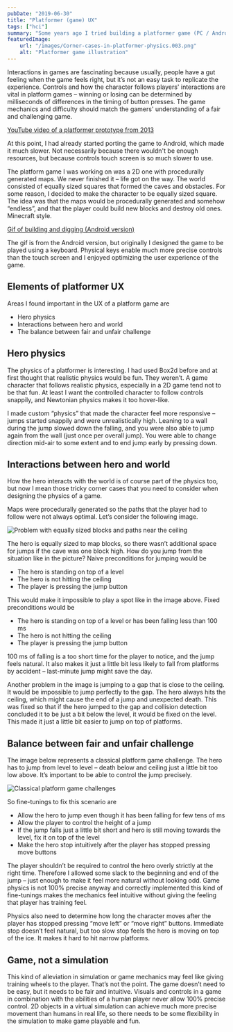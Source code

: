 ```yaml
---
pubDate: "2019-06-30"
title: "Platformer (game) UX"
tags: ["hci"]
summary: "Some years ago I tried building a platformer game (PC / Android) and found the experience interesting from the UX point of view. This is my recap of what I remember. TLDR: You can cheat to make it feel more like a game. Physics simulation rarely makes a good platformer (although Trine might beg to differ). At least you'll need to fine-tune your character movement physics."
featuredImage: 
    url: "/images/Corner-cases-in-platformer-physics.003.png"
    alt: "Platformer game illustration"
---
```

Interactions in games are fascinating because usually, people have a gut feeling when the game feels right, but it’s not an easy task to replicate the experience. Controls and how the character follows players' interactions are vital in platform games – winning or losing can be determined by milliseconds of differences in the timing of button presses. The game mechanics and difficulty should match the gamers' understanding of a fair and challenging game.

[YouTube video of a platformer prototype from 2013](https://youtu.be/0MV0MXj0Y8s)

At this point, I had already started porting the game to Android, which made it much slower. Not necessarily because there wouldn't be enough resources, but because controls touch screen is so much slower to use.

The platform game I was working on was a 2D one with procedurally generated maps. We never finished it – life got on the way. The world consisted of equally sized squares that formed the caves and obstacles. For some reason, I decided to make the character to be equally sized square. The idea was that the maps would be procedurally generated and somehow “endless”, and that the player could build new blocks and destroy old ones. Minecraft style.

[Gif of building and digging (Android version)](/images/Loikka-build-and-dig.gif)

The gif is from the Android version, but originally I designed the game to be played using a keyboard. Physical keys enable much more precise controls than the touch screen and I enjoyed optimizing the user experience of the game.

## Elements of platformer UX
Areas I found important in the UX of a platform game are

- Hero physics
- Interactions between hero and world
- The balance between fair and unfair challenge

## Hero physics

The physics of a platformer is interesting. I had used Box2d before and at first thought that realistic physics would be fun. They weren’t. A game character that follows realistic physics, especially in a 2D game tend not to be that fun. At least I want the controlled character to follow controls snappily, and Newtonian physics makes it too hover-like.

I made custom “physics” that made the character feel more responsive – jumps started snappily and were unrealistically high. Leaning to a wall during the jump slowed down the falling, and you were also able to jump again from the wall (just once per overall jump). You were able to change direction mid-air to some extent and to end jump early by pressing down.

## Interactions between hero and world

How the hero interacts with the world is of course part of the physics too, but now I mean those tricky corner cases that you need to consider when designing the physics of a game.

Maps were procedurally generated so the paths that the player had to follow were not always optimal. Let’s consider the following image.

![Problem with equally sized blocks and paths near the ceiling](/images/Corner-cases-in-platformer-physics.004.png "Problem with equally sized blocks and paths near the ceiling")

The hero is equally sized to map blocks, so there wasn’t additional space for jumps if the cave was one block high. How do you jump from the situation like in the picture? Naive preconditions for jumping would be

- The hero is standing on top of a level
- The hero is not hitting the ceiling
- The player is pressing the jump button

This would make it impossible to play a spot like in the image above. Fixed preconditions would be

- The hero is standing on top of a level or has been falling less than 100 ms
- The hero is not hitting the ceiling
- The player is pressing the jump button

100 ms of falling is a too short time for the player to notice, and the jump feels natural. It also makes it just a little bit less likely to fall from platforms by accident – last-minute jump might save the day.

Another problem in the image is jumping to a gap that is close to the ceiling. It would be impossible to jump perfectly to the gap. The hero always hits the ceiling, which might cause the end of a jump and unexpected death. This was fixed so that if the hero jumped to the gap and collision detection concluded it to be just a bit below the level, it would be fixed on the level. This made it just a little bit easier to jump on top of platforms.

## Balance between fair and unfair challenge

The image below represents a classical platform game challenge. The hero has to jump from level to level – death below and ceiling just a little bit too low above. It’s important to be able to control the jump precisely.

![Classical platform game challenges](/images/Corner-cases-in-platformer-physics.003.png "Patfromer challenges")

So fine-tunings to fix this scenario are

- Allow the hero to jump even though it has been falling for few tens of ms
- Allow the player to control the height of a jump
- If the jump falls just a little bit short and hero is still moving towards the level, fix it on top of the level
- Make the hero stop intuitively after the player has stopped pressing move buttons

The player shouldn’t be required to control the hero overly strictly at the right time. Therefore I allowed some slack to the beginning and end of the jump – just enough to make it feel more natural without looking odd. Game physics is not 100% precise anyway and correctly implemented this kind of fine-tunings makes the mechanics feel intuitive without giving the feeling that player has training feel.

Physics also need to determine how long the character moves after the player has stopped pressing “move left” or “move right” buttons. Immediate stop doesn’t feel natural, but too slow stop feels the hero is moving on top of the ice. It makes it hard to hit narrow platforms.

## Game, not a simulation

This kind of alleviation in simulation or game mechanics may feel like giving training wheels to the player. That’s not the point. The game doesn’t need to be easy, but it needs to be fair and intuitive. Visuals and controls in a game in combination with the abilities of a human player never allow 100% precise control. 2D objects in a virtual simulation can achieve much more precise movement than humans in real life, so there needs to be some flexibility in the simulation to make game playable and fun.